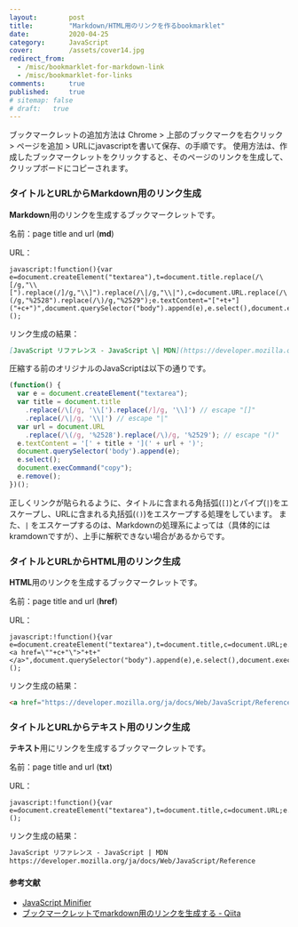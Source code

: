 ```yaml
---
layout:        post
title:         "Markdown/HTML用のリンクを作るbookmarklet"
date:          2020-04-25
category:      JavaScript
cover:         /assets/cover14.jpg
redirect_from:
  - /misc/bookmarklet-for-markdown-link
  - /misc/bookmarklet-for-links
comments:      true
published:     true
# sitemap: false
# draft:   true
---
```


ブックマークレットの追加方法は Chrome > 上部のブックマークを右クリック > ページを追加 > URLにjavascriptを書いて保存、の手順です。
使用方法は、作成したブックマークレットをクリックすると、そのページのリンクを生成して、クリップボードにコピーされます。

### タイトルとURLからMarkdown用のリンク生成

**Markdown**用のリンクを生成するブックマークレットです。

名前：page title and url (**md**)

URL：

```
javascript:!function(){var e=document.createElement("textarea"),t=document.title.replace(/\[/g,"\\[").replace(/]/g,"\\]").replace(/\|/g,"\\|"),c=document.URL.replace(/\(/g,"%2528").replace(/\)/g,"%2529");e.textContent="["+t+"]("+c+")",document.querySelector("body").append(e),e.select(),document.execCommand("copy"),e.remove()}();
```

リンク生成の結果：

```markdown
[JavaScript リファレンス - JavaScript \| MDN](https://developer.mozilla.org/ja/docs/Web/JavaScript/Reference)
```

圧縮する前のオリジナルのJavaScriptは以下の通りです。

```javascript
(function() {
  var e = document.createElement("textarea");
  var title = document.title
    .replace(/\[/g, '\\[').replace(/]/g, '\\]') // escape "[]"
    .replace(/\|/g, '\\|') // escape "|"
  var url = document.URL
    .replace(/\(/g, '%2528').replace(/\)/g, '%2529'); // escape "()"
  e.textContent = '[' + title + '](' + url + ')';
  document.querySelector('body').append(e);
  e.select();
  document.execCommand("copy");
  e.remove();
})();
```

正しくリンクが貼られるように、タイトルに含まれる角括弧(`[]`)とパイプ(`|`)をエスケープし、URLに含まれる丸括弧(`()`)をエスケープする処理をしています。
また、`|` をエスケープするのは、Markdownの処理系によっては（具体的にはkramdownですが）、上手に解釈できない場合があるからです。

### タイトルとURLからHTML用のリンク生成

**HTML**用のリンクを生成するブックマークレットです。

名前：page title and url (**href**)

URL：

```
javascript:!function(){var e=document.createElement("textarea"),t=document.title,c=document.URL;e.textContent="<a href=\""+c+"\">"+t+"</a>",document.querySelector("body").append(e),e.select(),document.execCommand("copy"),e.remove()}();
```

リンク生成の結果：

```markdown
<a href="https://developer.mozilla.org/ja/docs/Web/JavaScript/Reference">JavaScript リファレンス - JavaScript | MDN</a>
```

### タイトルとURLからテキスト用のリンク生成

**テキスト**用にリンクを生成するブックマークレットです。

名前：page title and url (**txt**)

URL：

```
javascript:!function(){var e=document.createElement("textarea"),t=document.title,c=document.URL;e.textContent=t+"\n"+c,document.querySelector("body").append(e),e.select(),document.execCommand("copy"),e.remove()}();
```

リンク生成の結果：

```markdown
JavaScript リファレンス - JavaScript | MDN
https://developer.mozilla.org/ja/docs/Web/JavaScript/Reference
```


#### 参考文献

- [JavaScript Minifier](https://javascript-minifier.com/)
- [ブックマークレットでmarkdown用のリンクを生成する - Qiita](https://qiita.com/kyo_nanba/items/81d81164360347fb3732)
